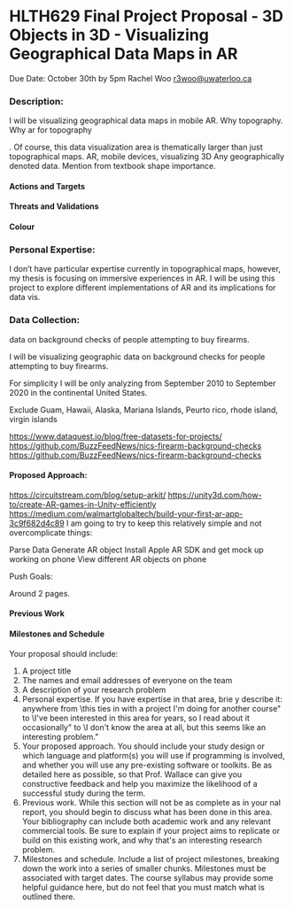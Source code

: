 # HLTH629 Final Project Proposal - 3D Objects in 3D - Visualizing Geographical Data Maps in AR

Due Date: October 30th by 5pm
Rachel Woo r3woo@uwaterloo.ca

### Description:

I will be visualizing geographical data maps in mobile AR. Why topography. Why ar for topography

. Of course, this data visualization area is thematically larger than just topographical maps. AR, mobile devices, visualizing 3D Any geographically denoted data. Mention from textbook shape importance. 

#### Actions and Targets
#### Threats and Validations 
#### Colour 

### Personal Expertise:

I don’t have particular expertise currently in topographical maps, however, my thesis is focusing on immersive experiences in AR. I will be using this project to explore different implementations of AR and its implications for data vis. 

### Data Collection: 

data on background checks of people attempting to buy firearms.

I will be visualizing geographic data on background checks for people attempting to buy firearms. 

For simplicity I will be only analyzing from September 2010 to September 2020 in the continental United States. 

Exclude Guam, Hawaii, Alaska, Mariana Islands, Peurto rico, rhode island, virgin islands


https://www.dataquest.io/blog/free-datasets-for-projects/ 
https://github.com/BuzzFeedNews/nics-firearm-background-checks 
https://github.com/BuzzFeedNews/nics-firearm-background-checks 

#### Proposed Approach: 


https://circuitstream.com/blog/setup-arkit/ 
https://unity3d.com/how-to/create-AR-games-in-Unity-efficiently 
https://medium.com/walmartglobaltech/build-your-first-ar-app-3c9f682d4c89
I am going to try to keep this relatively simple and not overcomplicate things: 

Parse Data
Generate AR object
Install Apple AR SDK and get mock up working on phone
View different AR objects on phone 

Push Goals: 

Around 2 pages. 

#### Previous Work 

#### Milestones and Schedule 

Your proposal should include:
1. A project title
2. The names and email addresses of everyone on the team
3. A description of your research problem
4. Personal expertise. If you have expertise in that area, brie y describe it: anywhere from \this
ties in with a project I'm doing for another course" to \I've been interested in this area for
years, so I read about it occasionally" to \I don't know the area at all, but this seems like an
interesting problem."
5. Your proposed approach. You should include your study design or which language and platform(s) you will use if programming is involved, and whether you will use any pre-existing software or toolkits. Be as detailed here as possible, so that Prof. Wallace can give you constructive feedback and help you maximize the likelihood of a successful study during the term.
6. Previous work. While this section will not be as complete as in your nal report, you should begin to discuss what has been done in this area. Your bibliography can include both academic work and any relevant commercial tools. Be sure to explain if your project aims to replicate or build on this existing work, and why that's an interesting research problem.
7. Milestones and schedule. Include a list of project milestones, breaking down the work into a series of smaller chunks. Milestones must be associated with target dates. The course syllabus may provide some helpful guidance here, but do not feel that you must match what is outlined there.
